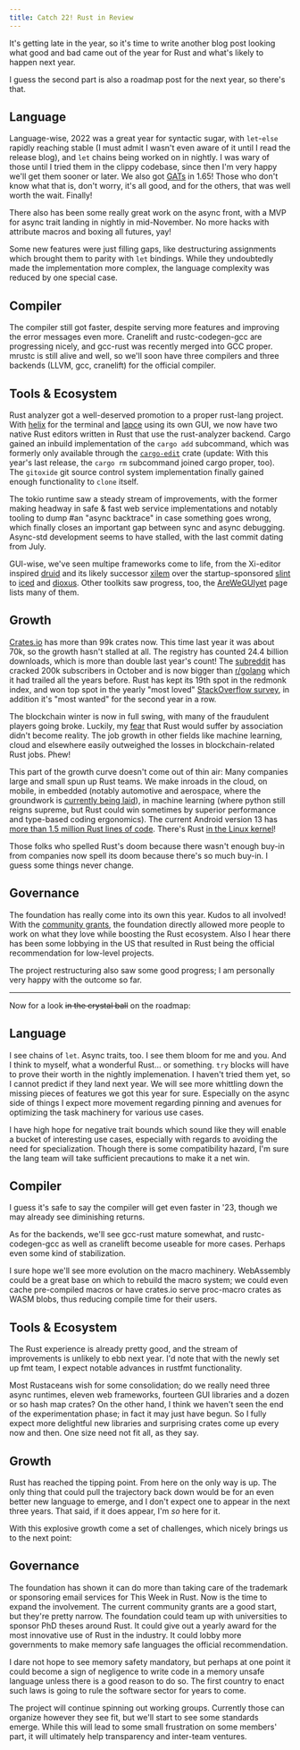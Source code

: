 ```yaml
---
title: Catch 22! Rust in Review
---
```


It's getting late in the year, so it's time to write another blog post looking
what good and bad came out of the year for Rust and what's likely to happen
next year.

I guess the second part is also a roadmap post for the next year, so there's
that.

## Language

Language-wise, 2022 was a great year for syntactic sugar, with `let`-`else`
rapidly reaching stable (I must admit I wasn't even aware of it until I read
the release blog), and `let` chains being worked on in nightly. I was wary of
those until I tried them in the clippy codebase, since then I'm very happy
we'll get them sooner or later. We also got 
[GATs](https://blog.rust-lang.org/2022/10/28/gats-stabilization.html) in 1.65!
Those who don't know what that is, don't worry, it's all good, and for the
others, that was well worth the wait. Finally!

There also has been some really great work on the async front, with a MVP for
async trait landing in nightly in mid-November. No more hacks with attribute
macros and boxing all futures, yay!

Some new features were just filling gaps, like destructuring assignments
which brought them to parity with `let` bindings. While they undoubtedly made
the implementation more complex, the language complexity was reduced by one
special case.

## Compiler

The compiler still got faster, despite serving more features and improving the
error messages even more. Cranelift and rustc-codegen-gcc are progressing
nicely, and gcc-rust was recently merged into GCC proper. mrustc is still
alive and well, so we'll soon have three compilers and three backends (LLVM,
gcc, cranelift) for the official compiler.

## Tools & Ecosystem

Rust analyzer got a well-deserved promotion to a proper rust-lang project.
With [helix](https://helix-editor.com/) for the terminal and
[lapce](https://lapce.dev/) using its own GUI, we now have two native Rust
editors written in Rust that use the rust-analyzer backend. Cargo gained an
inbuild implementation of the `cargo add` subcommand, which was formerly only
available through the [`cargo-edit`](https://github.com/killercup/cargo-edit)
crate (update: With this year's last release, the `cargo rm` subcommand joined
cargo proper, too). The `gitoxide` git source control system implementation
finally gained enough functionality to `clone` itself.

The tokio runtime saw a steady stream of improvements, with the former making
headway in safe & fast web service implementations and notably tooling to dump
#an "async backtrace" in case something goes wrong, which finally closes an
important gap between sync and async debugging. Async-std development seems to
have stalled, with the last commit dating from July.

GUI-wise, we've seen multipe frameworks come to life, from the Xi-editor
inspired [druid](https://github.com/linebender/druid) and its likely successor
[xilem](https://github.com/linebender/xilem) over the startup-sponsored
[slint](https://slint-ui.com) to [iced](https://github.com/iced-rs/iced) and
[dioxus](https://github.com/DioxusLabs/dioxus). Other toolkits saw progress,
too, the [AreWeGUIyet](https://www.areweguiyet.com) page lists many of them.

## Growth

[Crates.io](https://crates.io) has more than 99k crates now. This time last
year it was about 70k, so the growth hasn't stalled at all. The registry has
counted 24.4 billion downloads, which is more than double last year's count!
The [subreddit](https://reddit.com/r/rust) has cracked 200k subscribers in
October and is now bigger than [r/golang](https://reddit.com/r/golang) which
it had trailed all the years before. Rust has kept its 19th spot in the
redmonk index, and won top spot in the yearly "most loved"
[StackOverflow survey](https://survey.stackoverflow.co/2022/#most-loved-dreaded-and-wanted-language-love-dread),
in addition it's "most wanted" for the second year in a row.

The blockchain winter is now in full swing, with many of the fraudulent
players going broke. Luckily, my
[fear](https://llogiq.github.io/2019/11/05/fear.html) that Rust would suffer
by association didn't become reality. The job growth in other fields like
machine learning, cloud and elsewhere easily outweighed the losses in
blockchain-related Rust jobs. Phew!

This part of the growth curve doesn't come out of thin air: Many companies
large and small spun up Rust teams. We make inroads in the cloud, on mobile,
in embedded (notably automotive and aerospace, where the groundwork is
[currently being laid](https://medium.com/volvo-cars-engineering/why-volvo-thinks-you-should-have-rust-in-your-car-4320bd639e09)),
in machine learning (where python still reigns supreme, but Rust could win
sometimes by superior performance and type-based coding ergonomics). The
current Android version 13 has
[more than 1.5 million Rust lines of code](https://security.googleblog.com/2022/12/memory-safe-languages-in-android-13.html).
There's Rust
[in the Linux kernel](https://git.kernel.org/pub/scm/linux/kernel/git/torvalds/linux.git/commit/?id=8aebac82933ff1a7c8eede18cab11e1115e2062b)!

Those folks who spelled Rust's doom because there wasn't enough buy-in from
companies now spell its doom because there's so much buy-in. I guess some
things never change.

## Governance

The foundation has really come into its own this year. Kudos to all involved!
With the
[community grants](https://old.reddit.com/r/rust/comments/vc4pcm/community_grants_program_awards_announcement/),
the foundation directly allowed more people to work on what they love while
boosting the Rust ecosystem. Also I hear there has been some lobbying in the
US that resulted in Rust being the official recommendation for low-level
projects.

The project restructuring also saw some good progress; I am personally very
happy with the outcome so far.

---

Now for a look ~~in the crystal ball~~ on the roadmap:

## Language

I see chains of `let`. Async traits, too. I see them bloom for me and you. And
I think to myself, what a wonderful Rust... or something. `try` blocks will
have to prove their worth in the nightly implemenation. I haven't tried them
yet, so I cannot predict if they land next year. We will see more whittling
down the missing pieces of features we got this year for sure. Especially on
the async side of things I expect more movement regarding pinning and avenues
for optimizing the task machinery for various use cases.

I have high hope for negative trait bounds which sound like they will enable a
bucket of interesting use cases, especially with regards to avoiding the need
for specialization. Though there is some compatibility hazard, I'm sure the
lang team will take sufficient precautions to make it a net win.

## Compiler

I guess it's safe to say the compiler will get even faster in '23, though we
may already see diminishing returns.

As for the backends, we'll see gcc-rust mature somewhat, and rustc-codegen-gcc
as well as cranelift become useable for more cases. Perhaps even some kind of
stabilization.

I sure hope we'll see more evolution on the macro machinery. WebAssembly could
be a great base on which to rebuild the macro system; we could even cache
pre-compiled macros or have crates.io serve proc-macro crates as WASM blobs,
thus reducing compile time for their users.

## Tools & Ecosystem

The Rust experience is already pretty good, and the stream of improvements is
unlikely to ebb next year. I'd note that with the newly set up fmt team, I
expect notable advances in rustfmt functionality.

Most Rustaceans wish for some consolidation; do we really need three async
runtimes, eleven web frameworks, fourteen GUI libraries and a dozen or so hash
map crates? On the other hand, I think we haven't seen the end of the
experimentation phase; in fact it may just have begun. So I fully expect more
delightful new libraries and surprising crates come up every now and then. One
size need not fit all, as they say.

## Growth

Rust has reached the tipping point. From here on the only way is up. The only
thing that could pull the trajectory back down would be for an even better new
language to emerge, and I don't expect one to appear in the next three years.
That said, if it does appear, I'm *so* here for it.

With this explosive growth come a set of challenges, which nicely brings us to
the next point:

## Governance

The foundation has shown it can do more than taking care of the trademark or
sponsoring email services for This Week in Rust. Now is the time to expand the
involvement. The current community grants are a good start, but they're pretty
narrow. The foundation could team up with universities to sponsor PhD theses
around Rust. It could give out a yearly award for the most innovative use of
Rust in the industry. It could lobby more governments to make memory safe
languages the official recommendation.

I dare not hope to see memory safety mandatory, but perhaps at one point it
could become a sign of negligence to write code in a memory unsafe language
unless there is a good reason to do so. The first country to enact such laws
is going to rule the software sector for years to come.

The project will continue spinning out working groups. Currently those can
organize however they see fit, but we'll start to see some standards emerge.
While this will lead to some small frustration on some members' part, it will
ultimately help transparency and inter-team ventures.